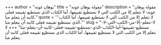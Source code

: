 +++
author = "يوهان غوته"
title = "مقولة يوهان غوته"
description = "مقولة يوهان غوته: لا نتعلم إلا من الكتب التي لا نستطيع تقييمها، أما الكتاب الذي نستطيع تقييمه فعلى كاتبه أن يتعلم منا."
quote = '''لا نتعلم إلا من الكتب التي لا نستطيع تقييمها، أما الكتاب الذي نستطيع تقييمه فعلى كاتبه أن يتعلم منا.''' 
slug = "لا-نتعلم-إلا-من-الكتب-التي-لا-نستطيع-تقييمها-أما-الكتاب-الذي-نستطيع-تقييمه-فعلى-كاتبه-أن-يتعلم-منا"
+++
لا نتعلم إلا من الكتب التي لا نستطيع تقييمها، أما الكتاب الذي نستطيع تقييمه فعلى كاتبه أن يتعلم منا.
